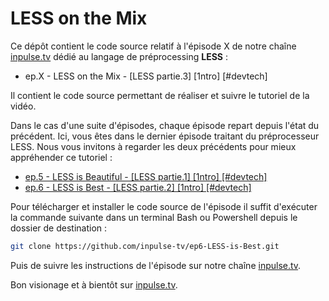 # LESS on the Mix

Ce dépôt contient le code source relatif à l'épisode X de notre chaîne [inpulse.tv](https://www.inpulse.tv) dédié au langage de préprocessing **LESS** :
- ep.X - LESS on the Mix - [LESS partie.3] [1ntro] [#devtech]

Il contient le code source permettant de réaliser et suivre le tutoriel de la vidéo.

Dans le cas d'une suite d'épisodes, chaque épisode repart depuis l'état du précédent. Ici, vous êtes dans le dernier épisode traitant du préprocesseur LESS. Nous vous invitons à regarder les deux précédents pour mieux appréhender ce tutoriel :
- [ep.5 - LESS is Beautiful - [LESS partie.1] [1ntro] [#devtech]](https://www.youtube.com/watch?v=oNJdi28ST-Y&list=PLORtqNVm6r7CkRoQ_mxLB-QDhm-8nR3ov&index=1)
- [ep.6 - LESS is Best - [LESS partie.2] [1ntro] [#devtech]](https://www.youtube.com/watch?v=u7LYRGraGMQ&list=PLORtqNVm6r7CkRoQ_mxLB-QDhm-8nR3ov&index=2)

Pour télécharger et installer le code source de l'épisode il suffit d'exécuter la commande suivante dans un terminal Bash ou Powershell depuis le dossier de destination :
```bash
git clone https://github.com/inpulse-tv/ep6-LESS-is-Best.git
```
Puis de suivre les instructions de l'épisode sur notre chaîne [inpulse.tv](https://www.inpulse.tv).

Bon visionage et à bientôt sur [inpulse.tv](https://www.inpulse.tv).
